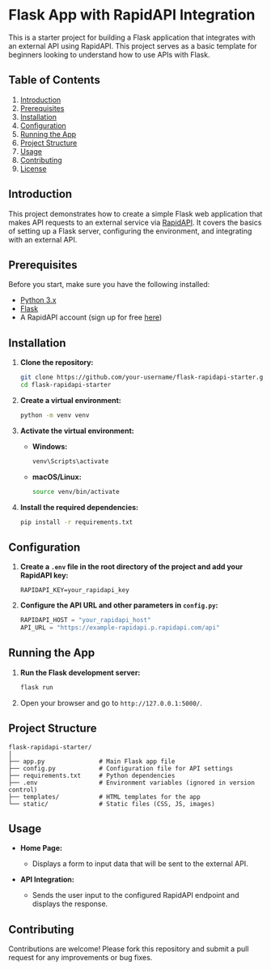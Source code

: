 # Flask App with RapidAPI Integration

This is a starter project for building a Flask application that integrates with an external API using RapidAPI. This project serves as a basic template for beginners looking to understand how to use APIs with Flask.

## Table of Contents

1. [Introduction](#introduction)
2. [Prerequisites](#prerequisites)
3. [Installation](#installation)
4. [Configuration](#configuration)
5. [Running the App](#running-the-app)
6. [Project Structure](#project-structure)
7. [Usage](#usage)
8. [Contributing](#contributing)
9. [License](#license)

## Introduction

This project demonstrates how to create a simple Flask web application that makes API requests to an external service via [RapidAPI](https://rapidapi.com/). It covers the basics of setting up a Flask server, configuring the environment, and integrating with an external API.

## Prerequisites

Before you start, make sure you have the following installed:

- [Python 3.x](https://www.python.org/downloads/)
- [Flask](https://flask.palletsprojects.com/en/2.0.x/installation/)
- A RapidAPI account (sign up for free [here](https://rapidapi.com/))

## Installation

1. **Clone the repository:**

    ```bash
    git clone https://github.com/your-username/flask-rapidapi-starter.git
    cd flask-rapidapi-starter
    ```

2. **Create a virtual environment:**

    ```bash
    python -m venv venv
    ```

3. **Activate the virtual environment:**

   - **Windows:**

     ```bash
     venv\Scripts\activate
     ```

   - **macOS/Linux:**

     ```bash
     source venv/bin/activate
     ```

4. **Install the required dependencies:**

    ```bash
    pip install -r requirements.txt
    ```

## Configuration

1. **Create a `.env` file in the root directory of the project and add your RapidAPI key:**

    ```
    RAPIDAPI_KEY=your_rapidapi_key
    ```

2. **Configure the API URL and other parameters in `config.py`:**

    ```python
    RAPIDAPI_HOST = "your_rapidapi_host"
    API_URL = "https://example-rapidapi.p.rapidapi.com/api"
    ```

## Running the App

1. **Run the Flask development server:**

    ```bash
    flask run
    ```

2. Open your browser and go to `http://127.0.0.1:5000/`.

## Project Structure

```
flask-rapidapi-starter/
│
├── app.py               # Main Flask app file
├── config.py            # Configuration file for API settings
├── requirements.txt     # Python dependencies
├── .env                 # Environment variables (ignored in version control)
├── templates/           # HTML templates for the app
└── static/              # Static files (CSS, JS, images)
```

## Usage

- **Home Page:**
  - Displays a form to input data that will be sent to the external API.
  
- **API Integration:**
  - Sends the user input to the configured RapidAPI endpoint and displays the response.

## Contributing

Contributions are welcome! Please fork this repository and submit a pull request for any improvements or bug fixes.


